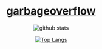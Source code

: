 <div align=center>

# [garbageoverflow](https://garbageoverflow.github.io/site)

![github stats](https://github-readme-stats.vercel.app/api?username=garbageoverflow&show_icons=true&theme=dark)

[![Top Langs](https://github-readme-stats.vercel.app/api/top-langs/?username=garbageoverflow&theme=dark&layout=compact)](https://github/com/garbageoverflow)

</div>
